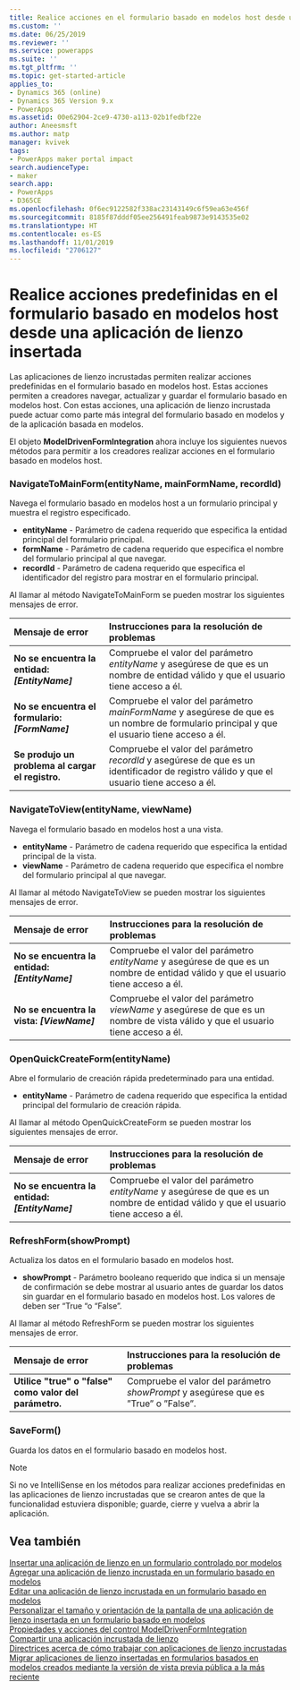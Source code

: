 ```yaml
---
title: Realice acciones en el formulario basado en modelos host desde una aplicación de lienzo insertada | MicrosoftDocs
ms.custom: ''
ms.date: 06/25/2019
ms.reviewer: ''
ms.service: powerapps
ms.suite: ''
ms.tgt_pltfrm: ''
ms.topic: get-started-article
applies_to:
- Dynamics 365 (online)
- Dynamics 365 Version 9.x
- PowerApps
ms.assetid: 00e62904-2ce9-4730-a113-02b1fedbf22e
author: Aneesmsft
ms.author: matp
manager: kvivek
tags:
- PowerApps maker portal impact
search.audienceType:
- maker
search.app:
- PowerApps
- D365CE
ms.openlocfilehash: 0f6ec9122582f338ac23143149c6f59ea63e456f
ms.sourcegitcommit: 8185f87dddf05ee256491feab9873e9143535e02
ms.translationtype: HT
ms.contentlocale: es-ES
ms.lasthandoff: 11/01/2019
ms.locfileid: "2706127"
---
```

# <a name="perform-predefined-actions-on-the-host-model-driven-form-from-within-an-embedded-canvas-app"></a>Realice acciones predefinidas en el formulario basado en modelos host desde una aplicación de lienzo insertada
Las aplicaciones de lienzo incrustadas permiten realizar acciones predefinidas en el formulario basado en modelos host. Estas acciones permiten a creadores navegar, actualizar y guardar el formulario basado en modelos host. Con estas acciones, una aplicación de lienzo incrustada puede actuar como parte más integral del formulario basado en modelos y de la aplicación basada en modelos.  

El objeto **ModelDrivenFormIntegration** ahora incluye los siguientes nuevos métodos para permitir a los creadores realizar acciones en el formulario basado en modelos host.  
  
### <a name="navigatetomainformentityname-mainformname-recordid"></a>NavigateToMainForm(entityName, mainFormName, recordId)
Navega el formulario basado en modelos host a un formulario principal y muestra el registro especificado.  
* **entityName** - Parámetro de cadena requerido que especifica la entidad principal del formulario principal.  
* **formName** - Parámetro de cadena requerido que especifica el nombre del formulario principal al que navegar.  
* **recordId** - Parámetro de cadena requerido que especifica el identificador del registro para mostrar en el formulario principal.  
 
Al llamar al método NavigateToMainForm se pueden mostrar los siguientes mensajes de error.
  
| Mensaje de error | Instrucciones para la resolución de problemas |
|:--------------|:-------------------------|
|**No se encuentra la entidad: *[EntityName]*** | Compruebe el valor del parámetro *entityName* y asegúrese de que es un nombre de entidad válido y que el usuario tiene acceso a él. |
|**No se encuentra el formulario: *[FormName]*** | Compruebe el valor del parámetro *mainFormName* y asegúrese de que es un nombre de formulario principal y que el usuario tiene acceso a él. |
|**Se produjo un problema al cargar el registro.** | Compruebe el valor del parámetro *recordId* y asegúrese de que es un identificador de registro válido y que el usuario tiene acceso a él. |
  
  
### <a name="navigatetoviewentityname-viewname"></a>NavigateToView(entityName, viewName)
Navega el formulario basado en modelos host a una vista.  
* **entityName** - Parámetro de cadena requerido que especifica la entidad principal de la vista.  
* **viewName** - Parámetro de cadena requerido que especifica el nombre del formulario principal al que navegar.  
 
Al llamar al método NavigateToView se pueden mostrar los siguientes mensajes de error.
  
| Mensaje de error | Instrucciones para la resolución de problemas |
|:--------------|:-------------------------|
|**No se encuentra la entidad: *[EntityName]*** | Compruebe el valor del parámetro *entityName* y asegúrese de que es un nombre de entidad válido y que el usuario tiene acceso a él. |
|**No se encuentra la vista: *[ViewName]*** | Compruebe el valor del parámetro *viewName* y asegúrese de que es un nombre de vista válido y que el usuario tiene acceso a él. |
  
  
### <a name="openquickcreateformentityname"></a>OpenQuickCreateForm(entityName)  
Abre el formulario de creación rápida predeterminado para una entidad.  
* **entityName** - Parámetro de cadena requerido que especifica la entidad principal del formulario de creación rápida.  
 
Al llamar al método OpenQuickCreateForm se pueden mostrar los siguientes mensajes de error.
  
| Mensaje de error | Instrucciones para la resolución de problemas |
|:--------------|:-------------------------|
|**No se encuentra la entidad: *[EntityName]*** | Compruebe el valor del parámetro *entityName* y asegúrese de que es un nombre de entidad válido y que el usuario tiene acceso a él. |
  
  
### <a name="refreshformshowprompt"></a>RefreshForm(showPrompt)  
Actualiza los datos en el formulario basado en modelos host.  
* **showPrompt** - Parámetro booleano requerido que indica si un mensaje de confirmación se debe mostrar al usuario antes de guardar los datos sin guardar en el formulario basado en modelos host. Los valores de deben ser “True “o “False”.
 
Al llamar al método RefreshForm se pueden mostrar los siguientes mensajes de error.
  
| Mensaje de error | Instrucciones para la resolución de problemas |
|:--------------|:-------------------------|
|**Utilice "true" o "false" como valor del parámetro.** | Compruebe el valor del parámetro *showPrompt* y asegúrese que es ”True” o ”False”. |
  
  
### <a name="saveform"></a>SaveForm()  
Guarda los datos en el formulario basado en modelos host.  


> [!NOTE]
> Si no ve IntelliSense en los métodos para realizar acciones predefinidas en las aplicaciones de lienzo incrustadas que se crearon antes de que la funcionalidad estuviera disponible; guarde, cierre y vuelva a abrir la aplicación. 

## <a name="see-also"></a>Vea también
[Insertar una aplicación de lienzo en un formulario controlado por modelos](embed-canvas-app-in-form.md) <br />
[Agregar una aplicación de lienzo incrustada en un formulario basado en modelos](embedded-canvas-app-add-classic-designer.md) <br />
[Editar una aplicación de lienzo incrustada en un formulario basado en modelos](embedded-canvas-app-edit-classic-designer.md) <br />
[Personalizar el tamaño y orientación de la pantalla de una aplicación de lienzo insertada en un formulario basado en modelos](embedded-canvas-app-customize-screen.md) <br />
[Propiedades y acciones del control ModelDrivenFormIntegration](embedded-canvas-app-properties-actions.md) <br />
[Compartir una aplicación incrustada de lienzo](share-embedded-canvas-app.md) <br />
[Directrices acerca de cómo trabajar con aplicaciones de lienzo incrustadas](embedded-canvas-app-guidelines.md) <br />
[Migrar aplicaciones de lienzo insertadas en formularios basados en modelos creados mediante la versión de vista previa pública a la más reciente](embedded-canvas-app-migrate-from-preview.md) <br />
